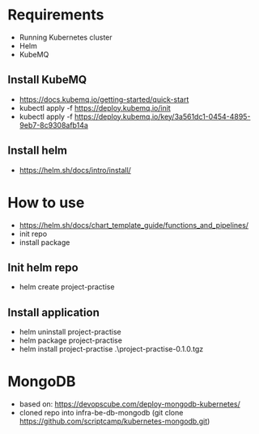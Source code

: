 # Requirements
- Running Kubernetes cluster
- Helm
- KubeMQ

## Install KubeMQ
- https://docs.kubemq.io/getting-started/quick-start
- kubectl apply -f https://deploy.kubemq.io/init
- kubectl apply -f https://deploy.kubemq.io/key/3a561dc1-0454-4895-9eb7-8c9308afb14a

## Install helm
- https://helm.sh/docs/intro/install/

# How to use
- https://helm.sh/docs/chart_template_guide/functions_and_pipelines/
- init repo
- install package

## Init helm repo
- helm create project-practise 

## Install application
- helm uninstall project-practise
- helm package project-practise
- helm install project-practise .\project-practise-0.1.0.tgz

# MongoDB
- based on: https://devopscube.com/deploy-mongodb-kubernetes/
- cloned repo into infra-be-db-mongodb (git clone https://github.com/scriptcamp/kubernetes-mongodb.git)